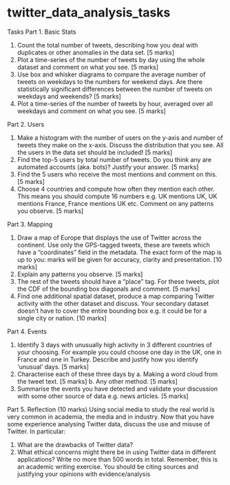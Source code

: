 # twitter_data_analysis_tasks
Tasks Part 1. Basic Stats
1. Count the total number of tweets, describing how you deal with duplicates or other anomalies in the data set. [5 marks]
2. Plot a time-series of the number of tweets by day using the whole dataset and comment on what you see. [5 marks]
3. Use box and whisker diagrams to compare the average number of tweets on weekdays to the numbers for weekend days. Are there statistically significant differences between the number of tweets on weekdays and weekends? [5 marks]
4. Plot a time-series of the number of tweets by hour, averaged over all weekdays and comment on what you see. [5 marks]

Part 2. Users
1. Make a histogram with the number of users on the y-axis and number of tweets they make on the x-axis. Discuss the distribution that you see. All the users in the data set should be included! [5 marks]
2. Find the top-5 users by total number of tweets. Do you think any are automated accounts (aka. bots)? Justify your answer. [5 marks]
3. Find the 5 users who receive the most mentions and comment on this. [5 marks]
4. Choose 4 countries and compute how often they mention each other. This means you should compute 16 numbers e.g. UK mentions UK, UK mentions France, France mentions UK etc. Comment on any patterns you observe. [5 marks]

Part 3. Mapping
1. Draw a map of Europe that displays the use of Twitter across the continent. Use only the GPS-tagged tweets, these are tweets which have a “coordinates” field in the metadata. The exact form of the map is up to you: marks will be given for accuracy, clarity and presentation. [10 marks]
2. Explain any patterns you observe. [5 marks]
3. The rest of the tweets should have a “place” tag. For these tweets, plot the CDF of the bounding box diagonals and comment. [5 marks]
4. Find one additional spatial dataset, produce a map comparing Twitter activity with the other dataset and discuss. Your secondary dataset doesn’t have to cover the entire bounding box e.g. it could be for a single city or nation. [10 marks]

Part 4. Events
1. Identify 3 days with unusually high activity in 3 different countries of your choosing. For example you could choose one day in the UK, one in France and one in Turkey. Describe and justify how you identify ‘unusual’ days. [5 marks]
2. Characterise each of these three days by a. Making a word cloud from the tweet text. [5 marks] b. Any other method. [5 marks]
3. Summarise the events you have detected and validate your discussion with some other source of data e.g. news articles. [5 marks]

Part 5. Reflection (10 marks) Using social media to study the real world is very common in academia, the media and in industry. Now that you have some experience analysing Twitter data, discuss the use and misuse of Twitter. In particular:
1. What are the drawbacks of Twitter data?
2. What ethical concerns might there be in using Twitter data in different applications? Write no more than 500 words in total. Remember, this is an academic writing exercise. You should be citing sources and justifying your opinions with evidence/analysis
